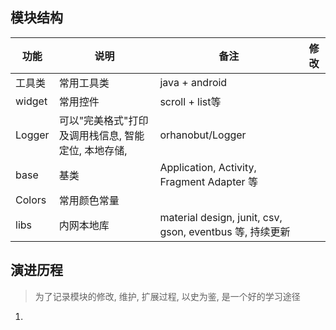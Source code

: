
## 模块结构

| 功能 | 说明 | 备注 | 修改|
| --- | ---| ---| ---|
| 工具类| 常用工具类 | java + android |
| widget| 常用控件  |scroll + list等|
| Logger | 可以"完美格式"打印及调用栈信息, 智能定位, 本地存储, | orhanobut/Logger |
| base | 基类 | Application, Activity, Fragment Adapter 等|
| Colors| 常用颜色常量|
| libs| 内网本地库| material design, junit, csv, gson, eventbus 等, 持续更新|

## 演进历程
> 为了记录模块的修改, 维护, 扩展过程, 以史为鉴, 是一个好的学习途径

1.

